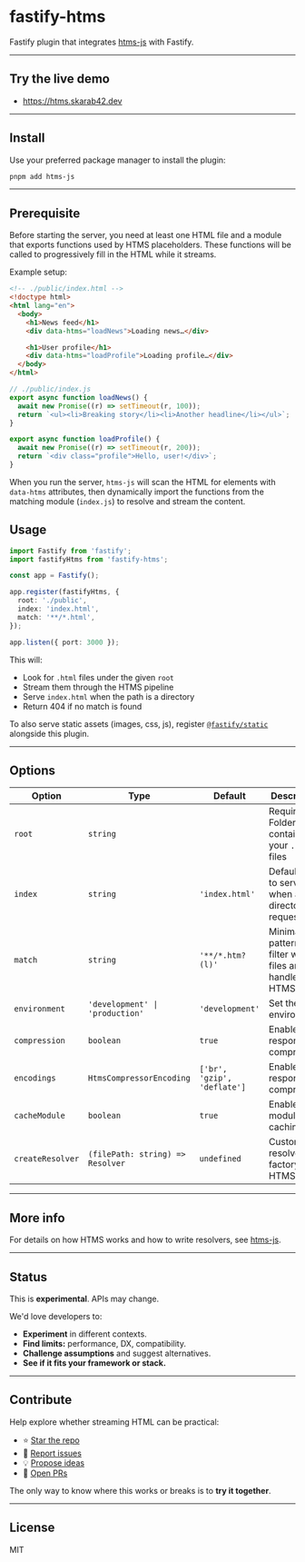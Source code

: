 # fastify-htms

Fastify plugin that integrates [htms-js](https://github.com/skarab42/htms-js) with Fastify.

---

## Try the live demo

- https://htms.skarab42.dev

---

## Install

Use your preferred package manager to install the plugin:

```bash
pnpm add htms-js
```

---

## Prerequisite

Before starting the server, you need at least one HTML file and a module that exports functions used by HTMS placeholders. These functions will be called to progressively fill in the HTML while it streams.

Example setup:

```html
<!-- ./public/index.html -->
<!doctype html>
<html lang="en">
  <body>
    <h1>News feed</h1>
    <div data-htms="loadNews">Loading news…</div>

    <h1>User profile</h1>
    <div data-htms="loadProfile">Loading profile…</div>
  </body>
</html>
```

```js
// ./public/index.js
export async function loadNews() {
  await new Promise((r) => setTimeout(r, 100));
  return `<ul><li>Breaking story</li><li>Another headline</li></ul>`;
}

export async function loadProfile() {
  await new Promise((r) => setTimeout(r, 200));
  return `<div class="profile">Hello, user!</div>`;
}
```

When you run the server, `htms-js` will scan the HTML for elements with `data-htms` attributes, then dynamically import the functions from the matching module (`index.js`) to resolve and stream the content.

## Usage

```ts
import Fastify from 'fastify';
import fastifyHtms from 'fastify-htms';

const app = Fastify();

app.register(fastifyHtms, {
  root: './public',
  index: 'index.html',
  match: '**/*.html',
});

app.listen({ port: 3000 });
```

This will:

- Look for `.html` files under the given `root`
- Stream them through the HTMS pipeline
- Serve `index.html` when the path is a directory
- Return 404 if no match is found

To also serve static assets (images, css, js), register [`@fastify/static`](https://github.com/fastify/fastify-static) alongside this plugin.

---

## Options

| Option           | Type                             | Default                     | Description                                                 |
| ---------------- | -------------------------------- | --------------------------- | ----------------------------------------------------------- |
| `root`           | `string`                         |                             | Required. Folder that contains your `.html` files           |
| `index`          | `string`                         | `'index.html'`              | Default file to serve when a directory is requested         |
| `match`          | `string`                         | `'**/*.htm?(l)'`            | Minimatch pattern to filter which files are handled by HTMS |
| `environment`    | `'development' \| 'production'`  | `'development'`             | Set the environment                                         |
| `compression`    | `boolean`                        | `true`                      | Enable response compression                                 |
| `encodings`      | `HtmsCompressorEncoding`         | `['br', 'gzip', 'deflate']` | Enable response compression                                 |
| `cacheModule`    | `boolean`                        | `true`                      | Enable module caching                                       |
| `createResolver` | `(filePath: string) => Resolver` | `undefined`                 | Custom resolver factory for HTMS                            |

---

## More info

For details on how HTMS works and how to write resolvers, see [htms-js](https://github.com/skarab42/htms-js/tree/main/packages/htms-js).

---

## Status

This is **experimental**. APIs may change.

We'd love developers to:

- **Experiment** in different contexts.
- **Find limits:** performance, DX, compatibility.
- **Challenge assumptions** and suggest alternatives.
- **See if it fits your framework or stack.**

---

## Contribute

Help explore whether streaming HTML can be practical:

- ⭐ [Star the repo](https://github.com/skarab42/htms-js)
- 🐛 [Report issues](https://github.com/skarab42/htms-js/issues)
- 💡 [Propose ideas](https://github.com/skarab42/htms-js/discussions)
- 🙏 [Open PRs](https://github.com/skarab42/htms-js/pulls)

The only way to know where this works or breaks is to **try it together**.

---

## License

MIT
